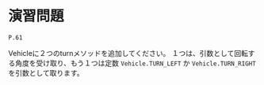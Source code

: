 
演習問題
========

`P.61`

Vehicleに２つのturnメソッドを追加してください。
１つは、引数として回転する角度を受け取り、もう１つは定数 `Vehicle.TURN_LEFT` か `Vehicle.TURN_RIGHT` を引数として取ります。


